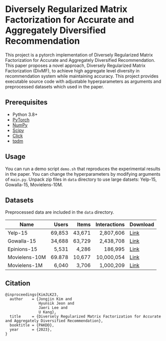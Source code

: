 # Diversely Regularized Matrix Factorization for Accurate and Aggregately Diversified Recommendation

This project is a pytorch implementation of Diversely Regularized Matrix Factorization for Accurate and Aggregately Diversified Recommendation.
This paper proposes a novel approach, Diversely Regularized Matrix Factorization (DivMF), to achieve high aggregate level diversity in recommendation system while maintaining accuracy.
This project provides executable source code with adjustable hyperparameters as arguments and preprocessed datasets which used in the paper.

## Prerequisites

- Python 3.8+
- [PyTorch](https://pytorch.org/)
- [NumPy](https://numpy.org/)
- [Scipy](https://scipy.org)
- [Click](https://click.palletsprojects.com/en/7.x/)
- [tqdm](https://tqdm.github.io/)

## Usage
You can run a demo script `demo.sh` that reproduces the experimental results in the paper.
You can change the hyperparameters by modifying arguments of `main.py`.
Unpack zip files in `data` directory to use large datsets: Yelp-15, Gowalla-15, Movielens-10M.

## Datasets

Preprocessed data are included in the `data` directory.

| Name | Users | Items | Interactions | Download |
| --- | ---: | ---: | ---: | --- |
| Yelp-15 | 69,853 | 43,671 | 2,807,606 | [Link](https://www.yelp.com/dataset) |
| Gowalla-15 | 34,688 | 63,729 | 2,438,708 | [Link](https://snap.stanford.edu/data/loc-gowalla.html) |
| Epinions-15 | 5,531 | 4,286 | 186,995 | [Link](http://www.trustlet.org/downloaded_epinions.html) |
| Movielens-10M | 69.878 | 10,677 | 10,000,054 | [Link](https://grouplens.org/datasets/movielens/1m/) |
| Movielens-1M | 6,040 | 3,706 | 1,000,209 | [Link](https://grouplens.org/datasets/movielens/1m/) |


## Citation
```
@inproceedings{KimJLK23,
  author    = {Jongjin Kim and
               Hyunsik Jeon and
               Jaeri Lee and
               U Kang},
  title     = {Diversely Regularized Matrix Factorization for Accurate and Aggregately Diversified Recommendation},
  booktitle = {PAKDD},
  year      = {2023},
}
```
